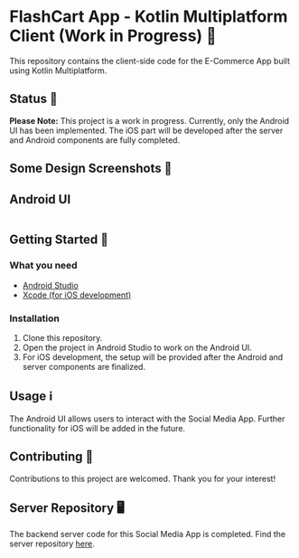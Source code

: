 # FlashCart App - Kotlin Multiplatform Client (Work in Progress) 🚧

This repository contains the client-side code for the E-Commerce App built using Kotlin Multiplatform.

## Status 📱

**Please Note:** This project is a work in progress. Currently, only the Android UI has been implemented. The iOS part will be developed after the server and Android components are fully completed.

## Some Design Screenshots 📸

## Android UI
<table>
  <tr>  </tr>
</table>



## Getting Started 🚀

### What you need
- [Android Studio](https://developer.android.com/studio)
- [Xcode (for iOS development)](https://developer.apple.com/xcode/)

### Installation
1. Clone this repository.
2. Open the project in Android Studio to work on the Android UI.
3. For iOS development, the setup will be provided after the Android and server components are finalized.

## Usage ℹ️

The Android UI allows users to interact with the Social Media App. Further functionality for iOS will be added in the future.

## Contributing 🤝

Contributions to this project are welcomed. Thank you for your interest!

## Server Repository 🖥️

The backend server code for this Social Media App is completed. Find the server repository [here](https://github.com/SajalDevX/E-CommerceBackend).
